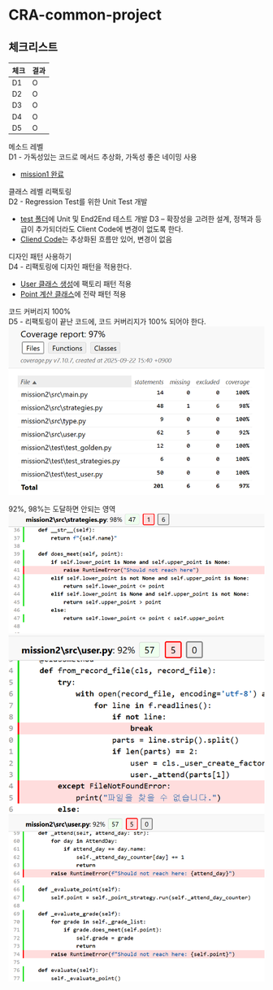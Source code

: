 # CRA-common-project

## 체크리스트
|체크| 결과 |
|-|----|
|D1| O  |
|D2| O  |
|D3| O  |
|D4| O  |
|D5| O  |

메소드 레벨   
D1 - 가독성있는 코드로 메서드 추상화, 가독성 좋은 네이밍 사용
* [mission1 완료](./mission1/src)

클래스 레벨 리팩토링   
D2 - Regression Test를 위한 Unit Test 개발   
* [test 폴더](./mission2/test)에 Unit 및 End2End 테스트 개발
D3 – 확장성을 고려한 설계, 정책과 등급이 추가되더라도 Client Code에 변경이 없도록 한다.
* [Cliend Code](./mission2/src/main.py)는 추상화된 흐름만 있어, 변경이 없음

디자인 패턴 사용하기   
D4 - 리팩토링에 디자인 패턴을 적용한다.
* [User 클래스 생성](./mission2/src/user.py)에 팩토리 패턴 적용
* [Point 계산 클래스](./mission2/src/strategies.py)에 전략 패턴 적용

코드 커버리지 100%   
D5 - 리팩토링이 끝난 코드에, 코드 커버리지가 100% 되어야 한다.
![img.png](coverage_total.png)

92%, 98%는 도달하면 안되는 영역
![img.png](coverage_strategies.png)
![img.png](coverage_user_1.png)
![img.png](coverage_user_2.png)
